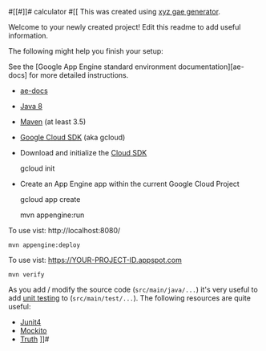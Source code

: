 #[[#]]# calculator
#[[
This was created using [xyz gae generator](https://github.com/luanpotter/xyz-gae-generator).

Welcome to your newly created project! Edit this readme to add useful information.

The following might help you finish your setup:


See the [Google App Engine standard environment documentation][ae-docs] for more
detailed instructions.

* [ae-docs](https://cloud.google.com/appengine/docs/java/)
* [Java 8](http://www.oracle.com/technetwork/java/javase/downloads/index.html)
* [Maven](https://maven.apache.org/download.cgi) (at least 3.5)
* [Google Cloud SDK](https://cloud.google.com/sdk/) (aka gcloud)


* Download and initialize the [Cloud SDK](https://cloud.google.com/sdk/)

    gcloud init

* Create an App Engine app within the current Google Cloud Project

    gcloud app create


    mvn appengine:run

To use vist: http://localhost:8080/


    mvn appengine:deploy

To use vist:  https://YOUR-PROJECT-ID.appspot.com


    mvn verify

As you add / modify the source code (`src/main/java/...`) it's very useful to add [unit testing](https://cloud.google.com/appengine/docs/java/tools/localunittesting) to (`src/main/test/...`).  The following resources are quite useful:

* [Junit4](http://junit.org/junit4/)
* [Mockito](http://mockito.org/)
* [Truth](http://google.github.io/truth/)
]]#

